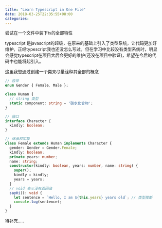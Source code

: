```yaml
---
title: "Learn Typescript in One File"
date: 2018-03-25T22:35:55+08:00
categories: 
---
```

尝试在一个文件中装下ts的全部特性
<!--more-->

typescript 是javascript的超级，在原来的基础上引入了类型系统，让代码更加好维护，正经typescript我也还没怎么写过，但在学习中比较没有类型系统时，明显会感觉typescript在项目大后会更好的维护(还没在项目中验证)，希望在今后的代码中也能将起引入。

这里我想通过创建一个类来尽量诠释其全部的概念
```typescript
// 枚举
enum Gender { Female, Male };

class Human {
  // string 类型
  static component: string = '碳水化合物';
}

// 接口
interface Character {
  kindly: boolean;
}

// 继承和实现
class Female extends Human implements Character {
  gender: Gender = Gender.Female;
  kindly: boolean;
  private years: number;
  name: string;
  constructor(kindly: boolean, years: number, name: string) {
    super();
    kindly = kindly;
    years = years;
  }
  // void 表示没有返回值
  sayHi(): void {
    let sentence = `Hello, I am ${this.years} years old`; // 类型推断
    console.log(sentence);
  }
}
```
待补充.....